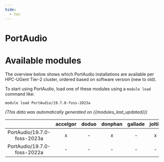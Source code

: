 ```yaml
---
hide:
  - toc
---
```


PortAudio
=========

# Available modules


The overview below shows which PortAudio installations are available per HPC-UGent Tier-2 cluster, ordered based on software version (new to old).

To start using PortAudio, load one of these modules using a `module load` command like:

```shell
module load PortAudio/19.7.0-foss-2023a
```

*(This data was automatically generated on {{modules_last_updated}})*  

| |accelgor|doduo|donphan|gallade|joltik|litleo|shinx|
| :---: | :---: | :---: | :---: | :---: | :---: | :---: | :---: |
|PortAudio/19.7.0-foss-2023a|x|-|x|-|x|x|x|
|PortAudio/19.7.0-foss-2022a|-|-|-|-|-|x|x|

